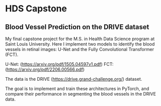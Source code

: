 # HDS Capstone
## Blood Vessel Prediction on the DRIVE dataset

My final capstone project for the M.S. in Health Data Science program at Saint Louis University. Here I implement two models to identify the blood vessels in retinal images: U-Net and the Fully Convolutional Transformer (FCT).

U-Net: (https://arxiv.org/pdf/1505.04597v1.pdf)
FCT: (https://arxiv.org/pdf/2206.00566.pdf)

The data is the DRIVE (https://drive.grand-challenge.org/) dataset. 

The goal is to implement and train these architectures in PyTorch, and compare their performance in segmenting the blood vessels in the DRIVE data.
